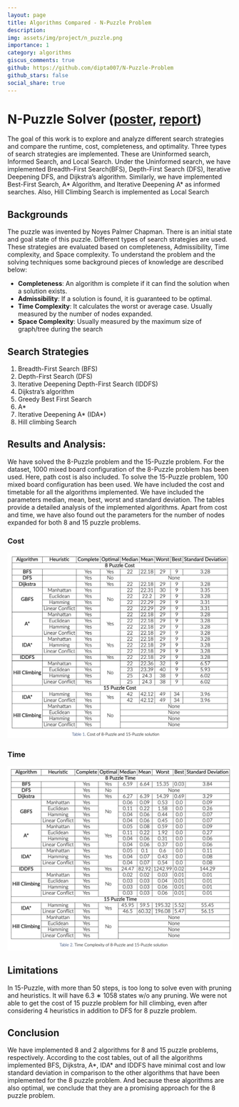 ```yaml
---
layout: page
title: Algorithms Compared - N-Puzzle Problem
description:
img: assets/img/project/n_puzzle.png
importance: 1
category: algorithms
giscus_comments: true
github: https://github.com/dipta007/N-Puzzle-Problem
github_stars: false
social_share: true
---
```


# N-Puzzle Solver ([poster](https://github.com/dipta007/N-Puzzle-Problem/blob/main/pdfs/poster.pdf), [report](https://github.com/dipta007/N-Puzzle-Problem/blob/main/pdfs/report.pdf))

The goal of this work is to explore and analyze different search strategies and compare the runtime, cost, completeness, and optimality. Three types of search strategies are implemented. These are Uninformed search, Informed Search, and Local Search. Under the Uninformed search, we have implemented Breadth-First Search(BFS), Depth-First Search (DFS), Iterative Deepening DFS, and Dijkstra’s algorithm. Similarly, we have implemented Best-First Search, A* Algorithm, and Iterative Deepening A* as informed searches. Also, Hill Climbing Search is implemented as Local Search

## Backgrounds
The puzzle was invented by Noyes Palmer Chapman. There is an initial state and goal state of this puzzle. Different types of search strategies are used. These strategies are evaluated based on completeness, Admissibility, Time complexity, and Space complexity. To understand the problem and the solving techniques some background pieces of knowledge are described below:

- **Completeness**: An algorithm is complete if it can find the solution when a solution exists.
- **Admissibility**: If a solution is found, it is guaranteed to be optimal.
- **Time Complexity**: It calculates the worst or average case. Usually measured by the number of nodes expanded.
- **Space Complexity**: Usually measured by the maximum size of graph/tree during the search

## Search Strategies
1. Breadth-First Search (BFS)
2. Depth-First Search (DFS)
3. Iterative Deepening Depth-First Search (IDDFS)
4. Dijkstra’s algorithm
5. Greedy Best First Search
6. A*
7. Iterative Deepening A* (IDA*)
8. Hill climbing Search

## Results and Analysis:
We have solved the 8-Puzzle problem and the 15-Puzzle problem. For the dataset, 1000 mixed board configuration of the 8-Puzzle problem has been used. Here, path cost is also included. To solve the 15-Puzzle problem, 100 mixed board configuration has been used. We have included the cost and timetable for all the algorithms implemented. We have included the parameters median, mean, best, worst and standard deviation. The tables provide a detailed analysis of the implemented algorithms. Apart from cost and time, we have also found out the parameters for the number of nodes expanded for both 8 and 15 puzzle problems.

### Cost
![8-15 Puzzle Cost](/assets/img/project/n_puzzle_cost.png)

### Time
![8-15 Puzzle Time](/assets/img/project/n_puzzle_time.png)

## Limitations
In 15-Puzzle, with more than 50 steps, is too long to solve even with pruning and heuristics. It will have 6.3 ∗ 1058 states w/o any pruning. We were not able to get the cost of 15 puzzle problem for hill climbing, even after considering 4 heuristics in addition to DFS for 8 puzzle problem.

## Conclusion
We have implemented 8 and 2 algorithms for 8 and 15 puzzle problems, respectively. According to the cost tables, out of all the algorithms implemented BFS, Dijkstra, A*, IDA* and IDDFS have minimal cost and low standard deviation in comparison to the other algorithms that have been implemented for the 8 puzzle problem. And because these algorithms are also optimal, we conclude that they are a promising approach for the 8 puzzle problem.
